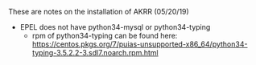 These are notes on the installation of AKRR (05/20/19)

- EPEL does not have python34-mysql or python34-typing
	- rpm of python34-typing can be found here: https://centos.pkgs.org/7/puias-unsupported-x86_64/python34-typing-3.5.2.2-3.sdl7.noarch.rpm.html


